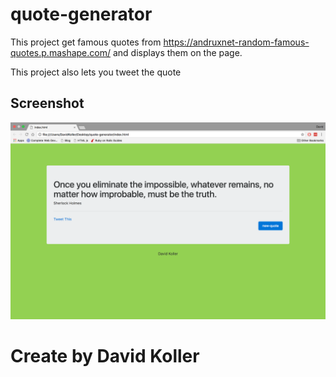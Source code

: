 quote-generator
=================================

This project get famous quotes from https://andruxnet-random-famous-quotes.p.mashape.com/ and displays them on the page.

This project also lets you tweet the quote

## Screenshot
[![IMAGE ALT TEXT HERE](https://github.com/kolldavi/Web-Development/blob/master/quote-generator/quoteGeneratorScreenShot.png?raw=true)](/Web-Development/Web-Development/quote-generator/index.html)



Create by David Koller
=======================
